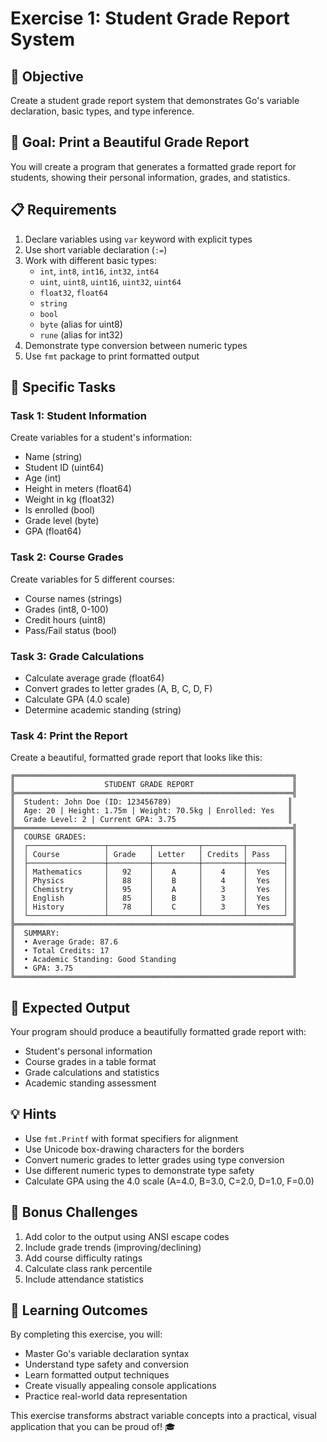 # Exercise 1: Student Grade Report System

## 🎯 **Objective**
Create a student grade report system that demonstrates Go's variable declaration, basic types, and type inference.

## 🎨 **Goal: Print a Beautiful Grade Report**

You will create a program that generates a formatted grade report for students, showing their personal information, grades, and statistics.

## 📋 **Requirements**
1. Declare variables using `var` keyword with explicit types
2. Use short variable declaration (`:=`)
3. Work with different basic types:
   - `int`, `int8`, `int16`, `int32`, `int64`
   - `uint`, `uint8`, `uint16`, `uint32`, `uint64`
   - `float32`, `float64`
   - `string`
   - `bool`
   - `byte` (alias for uint8)
   - `rune` (alias for int32)
4. Demonstrate type conversion between numeric types
5. Use `fmt` package to print formatted output

## 🎯 **Specific Tasks**

### **Task 1: Student Information**
Create variables for a student's information:
- Name (string)
- Student ID (uint64)
- Age (int)
- Height in meters (float64)
- Weight in kg (float32)
- Is enrolled (bool)
- Grade level (byte)
- GPA (float64)

### **Task 2: Course Grades**
Create variables for 5 different courses:
- Course names (strings)
- Grades (int8, 0-100)
- Credit hours (uint8)
- Pass/Fail status (bool)

### **Task 3: Grade Calculations**
- Calculate average grade (float64)
- Convert grades to letter grades (A, B, C, D, F)
- Calculate GPA (4.0 scale)
- Determine academic standing (string)

### **Task 4: Print the Report**
Create a beautiful, formatted grade report that looks like this:

```
╔══════════════════════════════════════════════════════════════╗
║                    STUDENT GRADE REPORT                      ║
╠══════════════════════════════════════════════════════════════╣
║  Student: John Doe (ID: 123456789)                          ║
║  Age: 20 | Height: 1.75m | Weight: 70.5kg | Enrolled: Yes   ║
║  Grade Level: 2 | Current GPA: 3.75                         ║
╠══════════════════════════════════════════════════════════════╣
║  COURSE GRADES:                                              ║
║  ┌─────────────────┬─────────┬──────────┬─────────┬────────┐ ║
║  │ Course          │ Grade   │ Letter   │ Credits │ Pass   │ ║
║  ├─────────────────┼─────────┼──────────┼─────────┼────────┤ ║
║  │ Mathematics     │   92    │    A     │    4    │  Yes   │ ║
║  │ Physics         │   88    │    B     │    4    │  Yes   │ ║
║  │ Chemistry       │   95    │    A     │    3    │  Yes   │ ║
║  │ English         │   85    │    B     │    3    │  Yes   │ ║
║  │ History         │   78    │    C     │    3    │  Yes   │ ║
║  └─────────────────┴─────────┴──────────┴─────────┴────────┘ ║
╠══════════════════════════════════════════════════════════════╣
║  SUMMARY:                                                    ║
║  • Average Grade: 87.6                                       ║
║  • Total Credits: 17                                         ║
║  • Academic Standing: Good Standing                          ║
║  • GPA: 3.75                                                 ║
╚══════════════════════════════════════════════════════════════╝
```

## 🎯 **Expected Output**
Your program should produce a beautifully formatted grade report with:
- Student's personal information
- Course grades in a table format
- Grade calculations and statistics
- Academic standing assessment

## 💡 **Hints**
- Use `fmt.Printf` with format specifiers for alignment
- Use Unicode box-drawing characters for the borders
- Convert numeric grades to letter grades using type conversion
- Use different numeric types to demonstrate type safety
- Calculate GPA using the 4.0 scale (A=4.0, B=3.0, C=2.0, D=1.0, F=0.0)

## 🚀 **Bonus Challenges**
1. Add color to the output using ANSI escape codes
2. Include grade trends (improving/declining)
3. Add course difficulty ratings
4. Calculate class rank percentile
5. Include attendance statistics

## 🎨 **Learning Outcomes**
By completing this exercise, you will:
- Master Go's variable declaration syntax
- Understand type safety and conversion
- Learn formatted output techniques
- Create visually appealing console applications
- Practice real-world data representation

This exercise transforms abstract variable concepts into a practical, visual application that you can be proud of! 🎓
